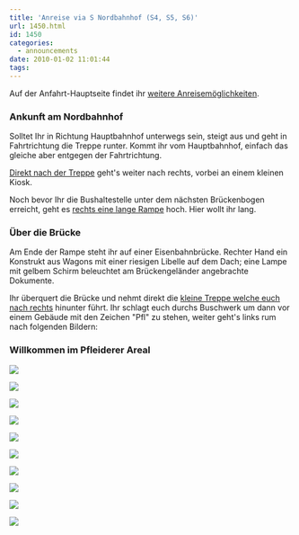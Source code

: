 ```yaml
---
title: 'Anreise via S Nordbahnhof (S4, S5, S6)'
url: 1450.html
id: 1450
categories:
  - announcements
date: 2010-01-02 11:01:44
tags:
---
```


Auf der Anfahrt-Hauptseite findet ihr [weitere Anreisemöglichkeiten](../?page_id=713).

### Ankunft am Nordbahnhof

Solltet Ihr in Richtung Hauptbahnhof unterwegs sein, steigt aus und  geht in Fahrtrichtung die Treppe runter. Kommt ihr vom Hauptbahnhof,  einfach das gleiche aber entgegen der Fahrtrichtung.

[Direkt nach der Treppe](http://www.openstreetmap.org/?mlat=48.80320&amp;mlon=9.18980&amp;zoom=17&amp;layers=B000FTF) geht's weiter nach rechts, vorbei an einem kleinen Kiosk.

Noch  bevor Ihr die Bushaltestelle unter dem nächsten Brückenbogen erreicht,  geht es [rechts eine lange Rampe](http://www.openstreetmap.org/?mlat=48.80260&amp;mlon=9.18980&amp;zoom=17&amp;layers=B000FTF) hoch. Hier wollt ihr lang.

### Über die Brücke

Am Ende  der Rampe steht ihr auf einer Eisenbahnbrücke. Rechter Hand ein  Konstrukt aus Wagons mit einer riesigen Libelle auf dem Dach; eine Lampe  mit gelbem Schirm beleuchtet am Brückengeländer angebrachte Dokumente.

Ihr  überquert die Brücke und nehmt direkt die [kleine Treppe welche euch  nach rechts](http://www.openstreetmap.org/?mlat=48.80160&amp;mlon=9.18720&amp;zoom=17&amp;layers=B000FTF) hinunter führt. Ihr schlagt euch durchs Buschwerk um dann  vor einem Gebäude mit den Zeichen "Pfl" zu stehen, weiter geht's links  rum nach folgenden Bildern:

### Willkommen im Pfleiderer Areal

[![](../wp-content/uploads/2010/05/img_3411-h600-label.png)](../wp-content/uploads/2010/05/img_3411-h600-label.png)

[![](../wp-content/uploads/2010/05/img_3412-h600-label.png)](../wp-content/uploads/2010/05/img_3412-h600-label.png)

[![](../wp-content/uploads/2010/05/img_3413-h600-label.png)](../wp-content/uploads/2010/05/img_3413-h600-label.png)

[![](../wp-content/uploads/2010/05/img_3414-h600-label.png)](../wp-content/uploads/2010/05/img_3414-h600-label.png)

[![](../wp-content/uploads/2010/05/img_3415-h600-label.png)](../wp-content/uploads/2010/05/img_3415-h600-label.png)

[![](../wp-content/uploads/2010/05/img_3416-h600-label.png)](../wp-content/uploads/2010/05/img_3416-h600-label.png)

[![](../wp-content/uploads/2010/05/img_3417-h600-label.png)](../wp-content/uploads/2010/05/img_3417-h600-label.png)

[![](../wp-content/uploads/2010/05/img_3418-h600-label.png)](../wp-content/uploads/2010/05/img_3418-h600-label.png)

[![](../wp-content/uploads/2010/05/img_3419-h600-label.png)](../wp-content/uploads/2010/05/img_3419-h600-label.png)

[![](../wp-content/uploads/2010/05/img_3420-h600-label.png)](../wp-content/uploads/2010/05/img_3420-h600-label.png)